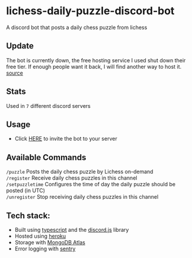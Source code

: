 # lichess-daily-puzzle-discord-bot

A discord bot that posts a daily chess puzzle from lichess

## Update
The bot is currently down, the free hosting service I used shut down their free tier. If enough people want it back, I will find another way to host it.
[source](https://help.heroku.com/RSBRUH58/removal-of-heroku-free-product-plans-faq)

## Stats
Used in `7` different discord servers

## Usage
* Click [HERE](https://discord.com/oauth2/authorize?client_id=959385106991157278&permissions=18432&scope=applications.commands%20bot) to invite the bot to your server

## Available Commands  
`/puzzle` Posts the daily chess puzzle by Lichess on-demand  
`/register` Receive daily chess puzzles in this channel  
`/setpuzzletime` Configures the time of day the daily puzzle should be posted (in UTC)  
`/unregister` Stop receiving daily chess puzzles in this channel  

## Tech stack: 

* Built using [typescript](https://www.typescriptlang.org) and the [discord.js](https://discord.js.org/#/) library
* Hosted using [heroku](https://www.heroku.com/)
* Storage with [MongoDB Atlas](https://www.mongodb.com/atlas)
* Error logging with [sentry](https://sentry.io/organizations/derzan/issues/?project=6307741)

